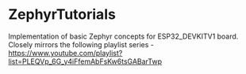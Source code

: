 # ZephyrTutorials

Implementation of basic Zephyr concepts for ESP32_DEVKITV1 board. Closely mirrors the following playlist series - https://www.youtube.com/playlist?list=PLEQVp_6G_y4iFfemAbFsKw6tsGABarTwp
